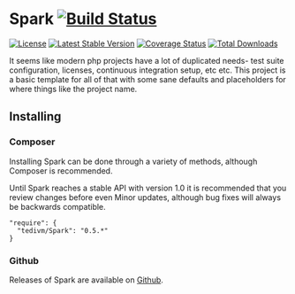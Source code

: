 # Spark [![Build Status](https://travis-ci.org/tedivm/Spark.svg?branch=master)](https://travis-ci.org/tedivm/Spark)

[![License](http://img.shields.io/packagist/l/tedivm/Spark.svg)](https://github.com/tedivm/Spark/blob/master/LICENSE)
[![Latest Stable Version](http://img.shields.io/github/release/tedivm/Spark.svg)](https://packagist.org/packages/tedivm/Spark)
[![Coverage Status](http://img.shields.io/coveralls/tedivm/Spark.svg)](https://coveralls.io/r/tedivm/Spark?branch=master)
[![Total Downloads](http://img.shields.io/packagist/dt/tedivm/Spark.svg)](https://packagist.org/packages/tedivm/Spark)

It seems like modern php projects have a lot of duplicated needs- test suite configuration, licenses, continuous
integration setup, etc etc. This project is a basic template for all of that with some sane defaults and placeholders
for where things like the project name.

## Installing

### Composer

Installing Spark can be done through a variety of methods, although Composer is
recommended.

Until Spark reaches a stable API with version 1.0 it is recommended that you
review changes before even Minor updates, although bug fixes will always be
backwards compatible.

```
"require": {
  "tedivm/Spark": "0.5.*"
}
```

### Github

Releases of Spark are available on [Github](https://github.com/tedivm/Spark/releases).
